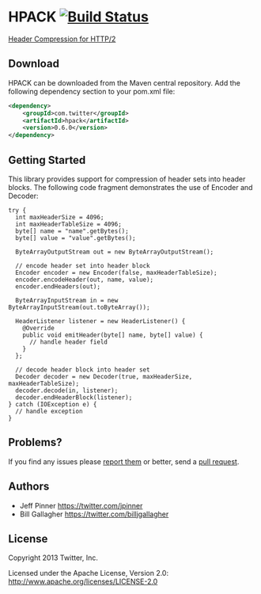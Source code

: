 HPACK [![Build Status](https://travis-ci.org/twitter/hpack.png?branch=master)](https://travis-ci.org/twitter/hpack)
=====

[Header Compression for HTTP/2](http://tools.ietf.org/html/draft-ietf-httpbis-header-compression-06)

## Download

HPACK can be downloaded from the Maven central repository. Add the following dependency section to your pom.xml file:

```xml
<dependency>
    <groupId>com.twitter</groupId>
    <artifactId>hpack</artifactId>
    <version>0.6.0</version>
</dependency>
```

## Getting Started

This library provides support for compression of header sets into header blocks. The following code fragment demonstrates the use of Encoder and Decoder:

    try {
      int maxHeaderSize = 4096;
      int maxHeaderTableSize = 4096;
      byte[] name = "name".getBytes();
      byte[] value = "value".getBytes();

      ByteArrayOutputStream out = new ByteArrayOutputStream();

      // encode header set into header block
      Encoder encoder = new Encoder(false, maxHeaderTableSize);
      encoder.encodeHeader(out, name, value);
      encoder.endHeaders(out);

      ByteArrayInputStream in = new ByteArrayInputStream(out.toByteArray());

      HeaderListener listener = new HeaderListener() {
        @Override
        public void emitHeader(byte[] name, byte[] value) {
          // handle header field
        }
      };

      // decode header block into header set
      Decoder decoder = new Decoder(true, maxHeaderSize, maxHeaderTableSize);
      decoder.decode(in, listener);
      decoder.endHeaderBlock(listener);
    } catch (IOException e) {
      // handle exception
    }

## Problems?
If you find any issues please [report them](https://github.com/twitter/hpack/issues) or better,
send a [pull request](https://github.com/twitter/hpack/pulls).

## Authors
* Jeff Pinner <https://twitter.com/jpinner>
* Bill Gallagher <https://twitter.com/billjgallagher>

## License
Copyright 2013 Twitter, Inc.

Licensed under the Apache License, Version 2.0: http://www.apache.org/licenses/LICENSE-2.0
